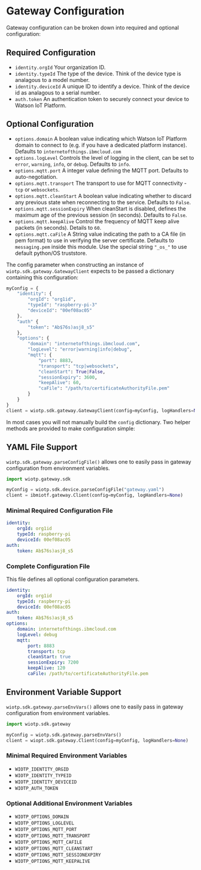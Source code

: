 # Gateway Configuration

Gateway configuration can be broken down into required and optional configuration:

## Required Configuration
- `identity.orgId` Your organization ID.
- `identity.typeId` The type of the device. Think of the device type is analagous to a model number.
- `identity.deviceId` A unique ID to identify a device. Think of the device id as analagous to a serial number.
- `auth.token` An authentication token to securely connect your device to Watson IoT Platform.

## Optional Configuration
- `options.domain` A boolean value indicating which Watson IoT Platform domain to connect to (e.g. if you have a dedicated platform instance). Defaults to `internetofthings.ibmcloud.com`
- `options.logLevel` Controls the level of logging in the client, can be set to `error`, `warning`, `info`, or `debug`.  Defaults to `info`.
- `options.mqtt.port` A integer value defining the MQTT port.  Defaults to auto-negotiation.
- `options.mqtt.transport` The transport to use for MQTT connectivity - `tcp` or `websockets`.
- `options.mqtt.cleanStart` A boolean value indicating whether to discard any previous state when reconnecting to the service.  Defaults to `False`.
- `options.mqtt.sessionExpiry` When cleanStart is disabled, defines the maximum age of the previous session (in seconds).  Defaults to `False`.
- `options.mqtt.keepAlive` Control the frequency of MQTT keep alive packets (in seconds).  Details to `60`.
- `options.mqtt.caFile` A String value indicating the path to a CA file (in pem format) to use in verifying the server certificate.  Defaults to `messaging.pem` inside this module. Use the special string `"_os_"` to use default python/OS truststore.


The config parameter when constructing an instance of `wiotp.sdk.gateway.GatewayClient` expects to be passed a dictionary containing this configuration:

```python
myConfig = { 
    "identity": {
        "orgId": "org1id",
        "typeId": "raspberry-pi-3"
        "deviceId": "00ef08ac05"
    }.
    "auth" {
        "token": "Ab$76s)asj8_s5"
    },
    "options": {
        "domain": "internetofthings.ibmcloud.com",
        "logLevel": "error|warning|info|debug",
        "mqtt": {
            "port": 8883,
            "transport": "tcp|websockets",
            "cleanStart": True|False,
            "sessionExpiry": 3600,
            "keepAlive": 60,
            "caFile": "/path/to/certificateAuthorityFile.pem"
        }
    }
}
client = wiotp.sdk.gateway.GatewayClient(config=myConfig, logHandlers=None)
```

In most cases you will not manually build the `config` dictionary.  Two helper methods are provided to make configuration simple:


## YAML File Support

`wiotp.sdk.gateway.parseConfigFile()` allows one to easily pass in gateway configuration from environment variables.

```python
import wiotp.gateway.sdk

myConfig = wiotp.sdk.device.parseConfigFile("gateway.yaml")
client = ibmiotf.gateway.Client(config=myConfig, logHandlers=None)
```

### Minimal Required Configuration File

```yaml
identity:
    orgId: org1id
    typeId: raspberry-pi
    deviceId: 00ef08ac05
auth:
    token: Ab$76s)asj8_s5
```

### Complete Configuration File

This file defines all optional configuration parameters.

```yaml
identity:
    orgId: org1id
    typeId: raspberry-pi
    deviceId: 00ef08ac05
auth:
    token: Ab$76s)asj8_s5
options:
    domain: internetofthings.ibmcloud.com
    logLevel: debug
    mqtt:
        port: 8883
        transport: tcp
        cleanStart: true
        sessionExpiry: 7200
        keepAlive: 120
        caFile: /path/to/certificateAuthorityFile.pem
```


## Environment Variable Support

`wiotp.sdk.gateway.parseEnvVars()` allows one to easily pass in gateway configuration from environment variables.

```python
import wiotp.sdk.gateway

myConfig = wiotp.sdk.gateway.parseEnvVars()
client = wiopt.sdk.gateway.Client(config=myConfig, logHandlers=None)
```

### Minimal Required Environment Variables
- `WIOTP_IDENTITY_ORGID`
- `WIOTP_IDENTITY_TYPEID`
- `WIOTP_IDENTITY_DEVICEID`
- `WIOTP_AUTH_TOKEN`

### Optional Additional Environment Variables
- `WIOTP_OPTIONS_DOMAIN`
- `WIOTP_OPTIONS_LOGLEVEL`
- `WIOTP_OPTIONS_MQTT_PORT`
- `WIOTP_OPTIONS_MQTT_TRANSPORT`
- `WIOTP_OPTIONS_MQTT_CAFILE`
- `WIOTP_OPTIONS_MQTT_CLEANSTART`
- `WIOTP_OPTIONS_MQTT_SESSIONEXPIRY`
- `WIOTP_OPTIONS_MQTT_KEEPALIVE`

